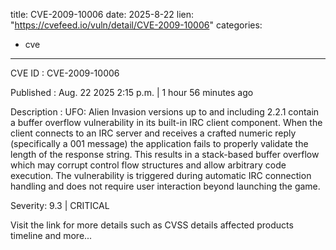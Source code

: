  
title: CVE-2009-10006
date: 2025-8-22
lien: "https://cvefeed.io/vuln/detail/CVE-2009-10006"
categories:
  - cve
---

CVE ID : CVE-2009-10006

Published :  Aug. 22
2025
2:15 p.m. | 1 hour
56 minutes ago

Description : UFO: Alien Invasion versions up to and including 2.2.1 contain a buffer overflow vulnerability in its built-in IRC client component. When the client connects to an IRC server and receives a crafted numeric reply (specifically a 001 message)
the application fails to properly validate the length of the response string. This results in a stack-based buffer overflow
which may corrupt control flow structures and allow arbitrary code execution. The vulnerability is triggered during automatic IRC connection handling and does not require user interaction beyond launching the game.

Severity: 9.3 | CRITICAL

Visit the link for more details
such as CVSS details
affected products
timeline
and more...
